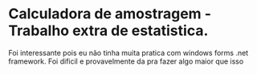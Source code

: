# Calculadora de amostragem - Trabalho extra de estatistica. 
  <p> Foi interessante pois eu não tinha muita pratica com windows forms .net framework. Foi dificil e provavelmente da pra fazer algo maior que isso </p>
 
